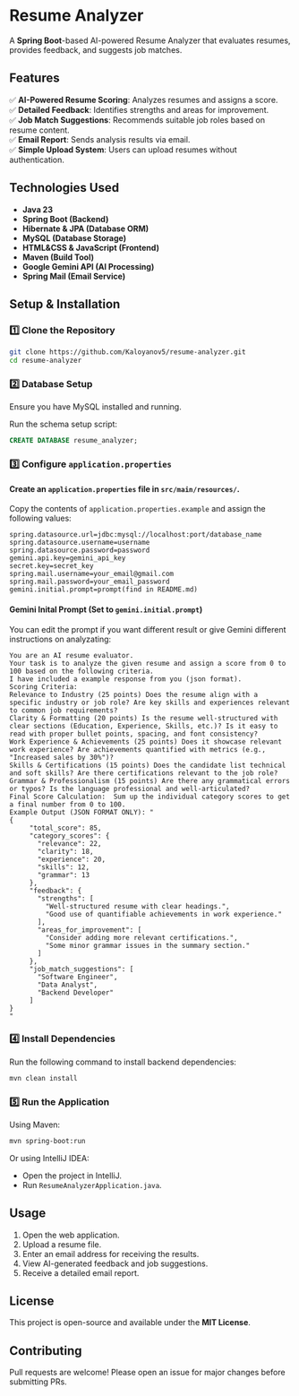 # Resume Analyzer

A **Spring Boot**-based AI-powered Resume Analyzer that evaluates resumes, provides feedback, and suggests job matches.

## Features

✅ **AI-Powered Resume Scoring**: Analyzes resumes and assigns a score.  
✅ **Detailed Feedback**: Identifies strengths and areas for improvement.  
✅ **Job Match Suggestions**: Recommends suitable job roles based on resume content.  
✅ **Email Report**: Sends analysis results via email.  
✅ **Simple Upload System**: Users can upload resumes without authentication.

## Technologies Used

- **Java 23**
- **Spring Boot (Backend)**
- **Hibernate & JPA (Database ORM)**
- **MySQL (Database Storage)**
- **HTML&CSS & JavaScript (Frontend)**
- **Maven (Build Tool)**
- **Google Gemini API (AI Processing)**
- **Spring Mail (Email Service)**

## Setup & Installation

### 1️⃣ Clone the Repository

```sh
git clone https://github.com/Kaloyanov5/resume-analyzer.git
cd resume-analyzer
```

### 2️⃣ Database Setup

Ensure you have MySQL installed and running.

Run the schema setup script:

```sql
CREATE DATABASE resume_analyzer;
```

### 3️⃣ Configure `application.properties`

#### Create an `application.properties` file in `src/main/resources/`. ####

Copy the contents of `application.properties.example` and assign the following values:

```
spring.datasource.url=jdbc:mysql://localhost:port/database_name
spring.datasource.username=username
spring.datasource.password=password
gemini.api.key=gemini_api_key
secret.key=secret_key
spring.mail.username=your_email@gmail.com
spring.mail.password=your_email_password
gemini.initial.prompt=prompt(find in README.md)
```

#### Gemini Inital Prompt (Set to `gemini.initial.prompt`) ####

You can edit the prompt if you want different result or give Gemini different instructions on analyzating:
```
You are an AI resume evaluator.
Your task is to analyze the given resume and assign a score from 0 to 100 based on the following criteria.
I have included a example response from you (json format).
Scoring Criteria:
Relevance to Industry (25 points) Does the resume align with a specific industry or job role? Are key skills and experiences relevant to common job requirements?
Clarity & Formatting (20 points) Is the resume well-structured with clear sections (Education, Experience, Skills, etc.)? Is it easy to read with proper bullet points, spacing, and font consistency?
Work Experience & Achievements (25 points) Does it showcase relevant work experience? Are achievements quantified with metrics (e.g., "Increased sales by 30%")?
Skills & Certifications (15 points) Does the candidate list technical and soft skills? Are there certifications relevant to the job role?
Grammar & Professionalism (15 points) Are there any grammatical errors or typos? Is the language professional and well-articulated?
Final Score Calculation:  Sum up the individual category scores to get a final number from 0 to 100.
Example Output (JSON FORMAT ONLY): "
{
     "total_score": 85,
     "category_scores": {
       "relevance": 22,
       "clarity": 18,
       "experience": 20,
       "skills": 12,
       "grammar": 13
     },
     "feedback": {
       "strengths": [
         "Well-structured resume with clear headings.",
         "Good use of quantifiable achievements in work experience."
       ],
       "areas_for_improvement": [
         "Consider adding more relevant certifications.",
         "Some minor grammar issues in the summary section."
       ]
     },
     "job_match_suggestions": [
       "Software Engineer",
       "Data Analyst",
       "Backend Developer"
     ]
}
"
```

### 4️⃣ Install Dependencies

Run the following command to install backend dependencies:

```sh
mvn clean install
```

### 5️⃣ Run the Application

Using Maven:

```sh
mvn spring-boot:run
```

Or using IntelliJ IDEA:

- Open the project in IntelliJ.
- Run `ResumeAnalyzerApplication.java`.

## Usage

1. Open the web application.
2. Upload a resume file.
3. Enter an email address for receiving the results.
4. View AI-generated feedback and job suggestions.
5. Receive a detailed email report.

## License

This project is open-source and available under the **MIT License**.

## Contributing

Pull requests are welcome! Please open an issue for major changes before submitting PRs.
